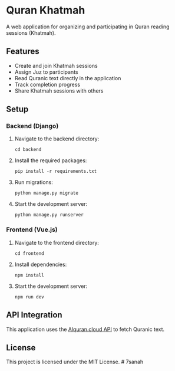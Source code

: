 # Quran Khatmah

A web application for organizing and participating in Quran reading sessions (Khatmah).

## Features

- Create and join Khatmah sessions
- Assign Juz to participants
- Read Quranic text directly in the application
- Track completion progress
- Share Khatmah sessions with others

## Setup

### Backend (Django)

1. Navigate to the backend directory:
   ```
   cd backend
   ```

2. Install the required packages:
   ```
   pip install -r requirements.txt
   ```

3. Run migrations:
   ```
   python manage.py migrate
   ```

4. Start the development server:
   ```
   python manage.py runserver
   ```

### Frontend (Vue.js)

1. Navigate to the frontend directory:
   ```
   cd frontend
   ```

2. Install dependencies:
   ```
   npm install
   ```

3. Start the development server:
   ```
   npm run dev
   ```

## API Integration

This application uses the [Alquran.cloud API](https://alquran.cloud/api) to fetch Quranic text.

## License

This project is licensed under the MIT License. #   7 s a n a h  
 